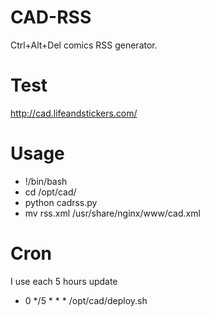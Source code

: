 CAD-RSS
=======

Ctrl+Alt+Del comics RSS generator.

Test
=======
http://cad.lifeandstickers.com/

Usage
=======

- !/bin/bash
- cd /opt/cad/
- python cadrss.py
- mv rss.xml /usr/share/nginx/www/cad.xml

Cron
=======

I use each 5 hours update
- 0 */5 * * * /opt/cad/deploy.sh
